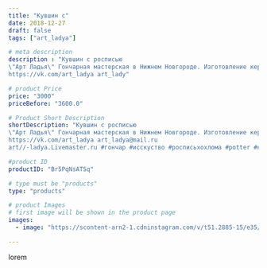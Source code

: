 ```yaml
---
title: "Кувшин с"
date: 2018-12-27
draft: false
tags: ["art_ladya"]

# meta description
description : "Кувшин с росписью
\"Арт Ладья\" Гончарная мастерская в Нижнем Новгороде. Изготовление керамики и мастер//-классы по обучению. 
https://vk.com/art_ladya art_lady"

# product Price
price: "3000"
priceBefore: "3600.0"

# Product Short Description
shortDescription: "Кувшин с росписью
\"Арт Ладья\" Гончарная мастерская в Нижнем Новгороде. Изготовление керамики и мастер//-классы по обучению. 
https://vk.com/art_ladya art_ladya@mail.ru 
art//-ladya.Livemaster.ru #гончар #исскуство #росписьхохлома #potter #керамикадляинтерьера #керамикаручнаяработа #гончарнаямастерская #керамиканазаказ #handmade #посудаизглины #керамика #гончарнаяпосуда #эксклюзивнаякерамика #painter #dishes #decor #ceramicar #jug #claygoods #restaurant #earthenware #ceramic #design #magic #ceramicart #decanter #carafe #clay #кувшин #авторскаякерамика"

#product ID
productID: "Br5PqNsATSq"

# type must be "products"
type: "products"

# product Images
# first image will be shown in the product page
images:
  - image: "https://scontent-arn2-1.cdninstagram.com/v/t51.2885-15/e35/47162584_135771050756003_435128235104750513_n.jpg?tp=1&_nc_ht=scontent-arn2-1.cdninstagram.com&_nc_cat=111&_nc_ohc=xO8Me5zn90MAX8jA4-C&ccb=7-4&oh=be4fd7fcbfd5ce4d352c4b9dd4d5a799&oe=60863651&_nc_sid=86f79a&ig_cache_key=MTk0MzY1MzU4NTc5OTY4OTM4Ng%3D%3D.2-ccb7-4"

---
```

lorem
